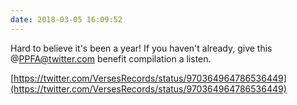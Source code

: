 ```yaml
---
date: 2018-03-05 16:09:52
---
```


Hard to believe it's been a year! If you haven't already, give this @PPFA@twitter.com benefit compilation a listen.

[https://twitter.com/VersesRecords/status/970364964786536449](https://twitter.com/VersesRecords/status/970364964786536449)
